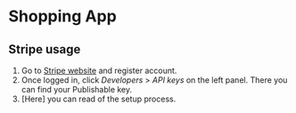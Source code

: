 # Shopping App

## Stripe usage

1. Go to [Stripe website]('https://stripe.com/en-bg') and register account.
2. Once logged in, click _Developers_ > _API keys_ on the left panel. There you can find your Publishable key.
3. [Here] you can read of the setup process.
